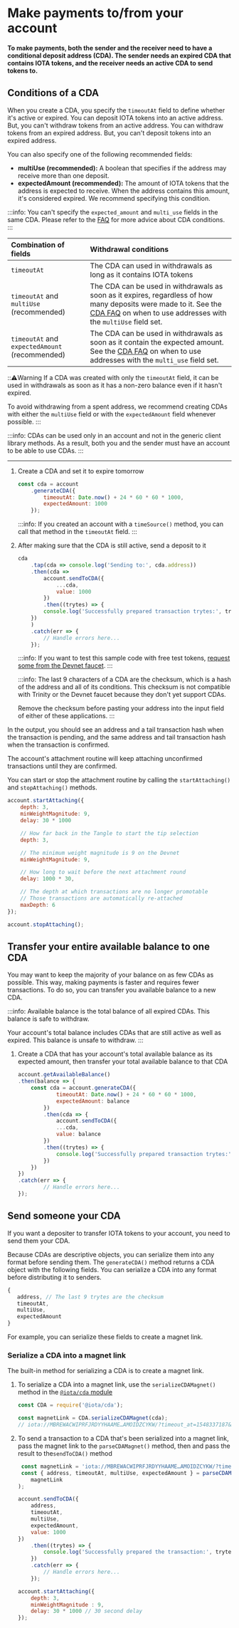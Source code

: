 # Make payments to/from your account

**To make payments, both the sender and the receiver need to have a conditional deposit address (CDA). The sender needs an expired CDA that contains IOTA tokens, and the receiver needs an active CDA to send tokens to.**

## Conditions of a CDA

When you create a CDA, you specify the `timeoutAt` field to define whether it's active or expired. You can deposit IOTA tokens into an active address. But, you can't withdraw tokens from an active address. You can withdraw tokens from an expired address. But, you can't deposit tokens into an expired address.

You can also specify one of the following recommended fields:

* **multiUse (recommended):** A boolean that specifies if the address may receive more than one deposit.
* **expectedAmount (recommended):** The amount of IOTA tokens that the address is expected to receive. When the address contains this amount, it's considered expired. We recommend specifying this condition.

:::info:
You can't specify the `expected_amount` and `multi_use` fields in the same CDA. Please refer to the [FAQ](../references/cda-advice.md) for more advice about CDA conditions.
:::

|  **Combination of fields** | **Withdrawal conditions**
| :----------| :----------|
|`timeoutAt` |The CDA can used in withdrawals as long as it contains IOTA tokens|
|`timeoutAt` and `multiUse` (recommended) |The CDA can be used in withdrawals as soon as it expires, regardless of how many deposits were made to it. See the [CDA FAQ](../references/cda-advice.md) on when to use addresses with the `multiUse` field set. |
|`timeoutAt` and `expectedAmount` (recommended) | The CDA can be used in withdrawals as soon as it contain the expected amount. See the [CDA FAQ](../references/cda-advice.md) on when to use addresses with the `multi_use` field set.|

:::warning:Warning
If a CDA was created with only the `timeoutAt` field, it can be used in withdrawals as soon as it has a non-zero balance even if it hasn't expired. 

To avoid withdrawing from a spent address, we recommend creating CDAs with either the `multiUse` field or with the `expectedAmount` field whenever possible.
:::

:::info:
CDAs can be used only in an account and not in the generic client library methods. As a result, both you and the sender must have an account to be able to use CDAs.
:::

---

1. Create a CDA and set it to expire tomorrow

    ```js
    const cda = account
        .generateCDA({
            timeoutAt: Date.now() + 24 * 60 * 60 * 1000,
            expectedAmount: 1000
        });
    ```

    :::info:
    If you created an account with a `timeSource()` method, you can call that method in the `timeoutAt` field.
    :::

2. After making sure that the CDA is still active, send a deposit to it

    ```js
    cda
        .tap(cda => console.log('Sending to:', cda.address))
        .then(cda =>
            account.sendToCDA({
                ...cda,
                value: 1000
            })
            .then((trytes) => {
            console.log('Successfully prepared transaction trytes:', trytes)
        })
        )
        .catch(err => {
            // Handle errors here...
        });
    ```

    :::info:
    If you want to test this sample code with free test tokens, [request some from the Devnet faucet](root://getting-started/0.1/tutorials/receive-test-tokens.md).
    :::

    :::info:
    The last 9 characters of a CDA are the checksum, which is a hash of the address and all of its conditions. This checksum is not compatible with Trinity or the Devnet faucet because they don't yet support CDAs.
    
    Remove the checksum before pasting your address into the input field of either of these applications.
    :::

In the output, you should see an address and a tail transaction hash when the transaction is pending, and the same address and tail transaction hash when the transaction is confirmed.

The account's attachment routine will keep attaching unconfirmed transactions until they are confirmed.

You can start or stop the attachment routine by calling the `startAttaching()` and
`stopAttaching()` methods.

```js
account.startAttaching({
    depth: 3,
    minWeightMagnitude: 9,
    delay: 30 * 1000

    // How far back in the Tangle to start the tip selection
    depth: 3,

    // The minimum weight magnitude is 9 on the Devnet
    minWeightMagnitude: 9,

    // How long to wait before the next attachment round
    delay: 1000 * 30,

    // The depth at which transactions are no longer promotable
    // Those transactions are automatically re-attached
    maxDepth: 6
});

account.stopAttaching();
```

## Transfer your entire available balance to one CDA

You may want to keep the majority of your balance on as few CDAs as possible. This way, making payments is faster and requires fewer transactions. To do so, you can transfer you available balance to a new CDA.

:::info:
Available balance is the total balance of all expired CDAs. This balance is safe to withdraw.

Your account's total balance includes CDAs that are still active as well as expired. This balance is unsafe to withdraw.
:::

1. Create a CDA that has your account's total available balance as its expected amount, then transfer your total available balance to that CDA

    ```js
    account.getAvailableBalance()
    .then(balance => {
        const cda = account.generateCDA({
                timeoutAt: Date.now() + 24 * 60 * 60 * 1000,
                expectedAmount: balance
            })
            .then(cda => {
                account.sendToCDA({
                ...cda,
                value: balance
            })
            .then((trytes) => {
                console.log('Successfully prepared transaction trytes:', trytes)
            })
        })
    })
    .catch(err => {
            // Handle errors here...
    });
    ```

## Send someone your CDA

If you want a depositer to transfer IOTA tokens to your account, you need to send them your CDA.

Because CDAs are descriptive objects, you can serialize them into any format before sending them. The `generateCDA()` method returns a CDA object with the following fields. You can serialize a CDA into any format before distributing it to senders.

```js
{
   address, // The last 9 trytes are the checksum
   timeoutAt,
   multiUse,
   expectedAmount
}
```

For example, you can serialize these fields to create a magnet link.

### Serialize a CDA into a magnet link

The built-in method for serializing a CDA is to create a magnet link.

1. To serialize a CDA into a magnet link, use the `serializeCDAMagnet()` method in the [`@iota/cda` module](https://github.com/iotaledger/iota.js/tree/next/packages/cda)

    ```js
    const CDA = require('@iota/cda');
    
    const magnetLink = CDA.serializeCDAMagnet(cda);
    // iota://MBREWACWIPRFJRDYYHAAME…AMOIDZCYKW/?timeout_at=1548337187&multi_use=1
    ```

2. To send a transaction to a CDA that's been serialized into a magnet link, pass the magnet link to the `parseCDAMagnet()` method, then and pass the result to the`sendToCDA()` method

    ```js
     const magnetLink = 'iota://MBREWACWIPRFJRDYYHAAME…AMOIDZCYKW/?timeout_at=1548337187&multi_use=1&expected_amount=0';
     const { address, timeoutAt, multiUse, expectedAmount } = parseCDAMagnet(
        magnetLink
    );

    account.sendToCDA({
        address,
        timeoutAt,
        multiUse,
        expectedAmount,
        value: 1000
    })
        .then((trytes) => {
            console.log('Successfully prepared the transaction:', trytes)
        })
        .catch(err => {
            // Handle errors here...
        });

    account.startAttaching({
        depth: 3,
        minWeightMagnitude : 9,
        delay: 30 * 1000 // 30 second delay
    });
    ```
